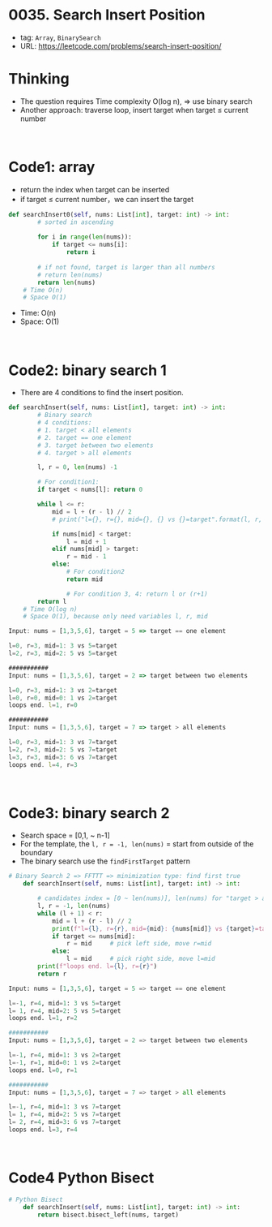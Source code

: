 # 0035. Search Insert Position

- tag: `Array`, `BinarySearch`
- URL: https://leetcode.com/problems/search-insert-position/

# Thinking

- The question requires Time complexity O(log n), ⇒ use binary search
- Another approach:  traverse loop, insert target when target ≤ current number

<br>

# Code1: array

- return the index when target can be inserted
- if  target ≤ current number，we can insert the target

```python
def searchInsert0(self, nums: List[int], target: int) -> int:
        # sorted in ascending 
        
        for i in range(len(nums)):
            if target <= nums[i]:
                return i
        
        # if not found, target is larger than all numbers
        # return len(nums)
        return len(nums)
    # Time O(n)
    # Space O(1)
```

- Time: O(n)
- Space: O(1)

<br>

# Code2: binary search 1

- There are 4 conditions to find the insert position. 
    

```python
def searchInsert(self, nums: List[int], target: int) -> int:
        # Binary search
        # 4 conditions: 
        # 1. target < all elements
        # 2. target == one element
        # 3. target between two elements
        # 4. target > all elements

        l, r = 0, len(nums) -1

        # For condition1:
        if target < nums[l]: return 0

        while l <= r:
            mid = l + (r - l) // 2
            # print("l={}, r={}, mid={}, {} vs {}=target".format(l, r, mid, nums[mid], target))

            if nums[mid] < target:
                l = mid + 1
            elif nums[mid] > target:
                r = mid - 1
            else:
                # For condition2
                return mid

				# For condition 3, 4: return l or (r+1)
        return l
    # Time O(log n)
    # Space O(1), because only need variables l, r, mid
```

```jsx
Input: nums = [1,3,5,6], target = 5 => target == one element

l=0, r=3, mid=1: 3 vs 5=target
l=2, r=3, mid=2: 5 vs 5=target

###########
Input: nums = [1,3,5,6], target = 2 => target between two elements

l=0, r=3, mid=1: 3 vs 2=target
l=0, r=0, mid=0: 1 vs 2=target
loops end. l=1, r=0

###########
Input: nums = [1,3,5,6], target = 7 => target > all elements

l=0, r=3, mid=1: 3 vs 7=target
l=2, r=3, mid=2: 5 vs 7=target
l=3, r=3, mid=3: 6 vs 7=target
loops end. l=4, r=3
```

<br>

# Code3: binary search 2

- Search space = [0,1, ~ n-1]
- For the template, the `l, r = -1, len(nums)` = start from outside of the boundary
- The binary search use the `findFirstTarget` pattern

```python
# Binary Search 2 => FFTTT => minimization type: find first true
    def searchInsert(self, nums: List[int], target: int) -> int:

        # candidates index = [0 ~ len(nums)], len(nums) for "target > all elements"        
        l, r = -1, len(nums)    
        while (l + 1) < r:
            mid = l + (r - l) // 2
            print(f"l={l}, r={r}, mid={mid}: {nums[mid]} vs {target}=target")
            if target <= nums[mid]:
                r = mid     # pick left side, move r=mid
            else:
                l = mid     # pick right side, move l=mid
        print(f"loops end. l={l}, r={r}")
        return r
```

```python
Input: nums = [1,3,5,6], target = 5 => target == one element

l=-1, r=4, mid=1: 3 vs 5=target
l= 1, r=4, mid=2: 5 vs 5=target
loops end. l=1, r=2

###########
Input: nums = [1,3,5,6], target = 2 => target between two elements

l=-1, r=4, mid=1: 3 vs 2=target
l=-1, r=1, mid=0: 1 vs 2=target
loops end. l=0, r=1

###########
Input: nums = [1,3,5,6], target = 7 => target > all elements

l=-1, r=4, mid=1: 3 vs 7=target
l= 1, r=4, mid=2: 5 vs 7=target
l= 2, r=4, mid=3: 6 vs 7=target
loops end. l=3, r=4
```

<br>

# Code4 Python Bisect
 
```python
# Python Bisect
    def searchInsert(self, nums: List[int], target: int) -> int:
        return bisect.bisect_left(nums, target)
```